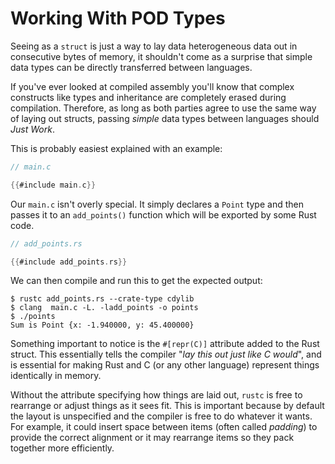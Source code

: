 # Working With POD Types

Seeing as a `struct` is just a way to lay data heterogeneous data out in
consecutive bytes of memory, it shouldn't come as a surprise that simple data
types can be directly transferred between languages. 

If you've ever looked at compiled assembly you'll know that complex constructs
like types and inheritance are completely erased during compilation. Therefore,
as long as both parties agree to use the same way of laying out structs,
passing *simple* data types between languages should *Just Work*.

This is probably easiest explained with an example:

```c
// main.c

{{#include main.c}}
```

Our `main.c` isn't overly special. It simply declares a `Point` type and then
passes it to an `add_points()` function which will be exported by some Rust 
code.

```rust
// add_points.rs

{{#include add_points.rs}}
```

We can then compile and run this to get the expected output:

```console
$ rustc add_points.rs --crate-type cdylib
$ clang  main.c -L. -ladd_points -o points
$ ./points
Sum is Point {x: -1.940000, y: 45.400000}
```

Something important to notice is the `#[repr(C)]` attribute added to the Rust
struct. This essentially tells the compiler "*lay this out just like C would*",
and is essential for making Rust and C (or any other language) represent things
identically in memory. 

Without the attribute specifying how things are laid out, `rustc` is free to
rearrange or adjust things as it sees fit. This is important because by default
the layout is unspecified and the compiler is free to do whatever it wants.
For example, it could insert space between items (often called *padding*)
to provide the correct alignment or it may rearrange items so they pack
together more efficiently.
